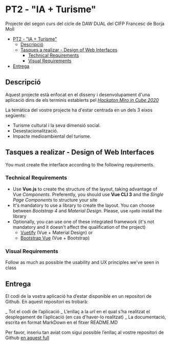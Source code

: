 # PT2 - "IA + Turisme"

Projecte del segon curs del cicle de DAW DUAL del CIFP Francesc de Borja Moll

- [PT2 - "IA + Turisme"](#pt2---ia--turisme)
  * [Descripció](#descripcio)
  * [Tasques a realizar - Design of Web Interfaces](#tasques-a-realizar---design-of-web-interfaces)
    + [Technical Requirements](#technical-requirements)
    + [Visual Requirements](#visual-requirements)
- [Entrega](#entrega)

## Descripció

Aquest projecte està enfocat en el disseny i desenvolupament d'una aplicació dins de els terminis establerts pel [*Hackaton Miro in Cube 2020*](http://www.programmemiro.fr/miro-in-cube/es/)

La temàtica del vostre projecte ha d'estar centrada en un dels 3 eixos següents:

- Turisme cultural i la seva dimensió social.
- Desestacionalització.
- Impacte medioambiental del turisme.

## Tasques a realizar - Design of Web Interfaces

You must create the interface according to the following requirements.

### Technical Requirements

- Use **Vue.js** to create the structure of the layout, taking advantage of Vue _Components_. Preferently, you should use **Vue CLI 3** and the _Single Page Components_ to structure your site
- It's mandatory to use a library to create the layout. You can choose between _Bootstrap 4_  and _Material Design_. Please, use `npm`to install the library
- Optionally, you can use one of these integrated framework (it's not mandatory and it doesn't affect the qualification of the project)
  - [Vuetify](https://vuetifyjs.com/en/) (Vue + Material Design)  or
  - [Bootstrap Vue](https://bootstrap-vue.js.org/) (Vue + Bootstrap)

### Visual Requirements

Follow as much as possible the usability and UX principles we've seen in class 

## Entrega

El codi de la vostra aplicació ha d’estar disponible en un repositori de Github. En aquest repositori es trobarà:

_ Tot el codi de l’aplicació
_ L’enllaç a la *url* en el qual s’ha realitzat el desplegament de l’aplicació (en cas d'haver-lo realitzat)
_ La documentació, escrita en format MarkDown en el fitxer README.MD

Per favor, inseriu tan aviat com sigui possible l’enllaç al vostre repositori de Github [en aquest full](https://docs.google.com/spreadsheets/d/1FixUlq-GTvYyesiMveXqQXBJHB8PvEcZjMoXzAhiySw/edit#gid=0)
